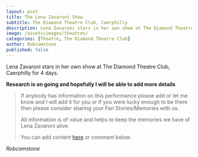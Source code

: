 ```yaml
---
layout: post
title: The Lena Zavaroni Show
subtitle: The Diamond Theatre Club, Caerphilly
description: Lena Zavaroni stars in her own show at The Diamond Theatre Club, Caerphilly for 4 days.
image: /assets/images/theatres/
categories: [Theatre, The Diamond Theatre Club]
author: Robcamstone
published: false
---
```


Lena Zavaroni stars in her own show at The Diamond Theatre Club, Caerphilly for 4 days.

**Research is on going and hopefully I will be able to add more details**
> If anybody has information on this performance please add or let me know and I will add it for you or if you were lucky enough to be there then please consider sharing your Fan Stories/Memories with us.
>
> All information is of value and helps to keep the memories we have of Lena Zavaroni alive.
>
> You can add content [here](https://github.com/FanzOfLenaZavaroni/fanzoflenazavaroni.github.io) or comment below.

<cite>Robcamstone</cite>

